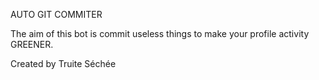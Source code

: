 AUTO GIT COMMITER

The aim of this bot is commit useless things to make your profile activity GREENER.

Created by Truite Séchée
